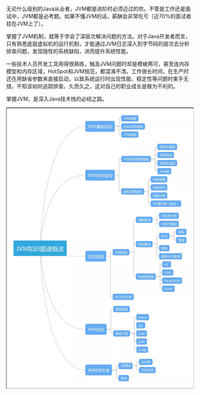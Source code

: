 无论什么级别的Java从业者，JVM都是进阶时必须迈过的坎。不管是工作还是面试中，JVM都是必考题。如果不懂JVM的话，薪酬会非常吃亏（近70%的面试者挂在JVM上了）。


掌握了JVM机制，就等于学会了深层次解决问题的方法。对于Java开发者而言，只有熟悉底层虚拟机的运行机制，才能通过JVM日志深入到字节码的层次去分析排查问题，发现隐性的系统缺陷，进而提升系统性能。


一些技术人员开发工具用得很熟练，触及JVM问题时却是模棱两可，甚至连内存模型和内存区域，HotSpot和JVM规范，都混淆不清。工作很长时间，在生产时还在用缺省参数来直接启动，以致系统运行时出现性能、稳定性等问题时束手无措，不知该如何追踪排查。久而久之，这对自己的职业成长是极为不利的。


掌握JVM，是深入Java技术栈的必经之路。

![jv.png](/img/jvm/HsJXU8S4oVtCTM7.png)